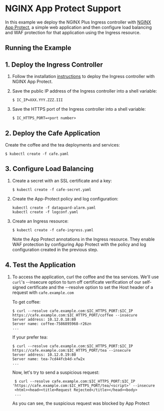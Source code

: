 # NGINX App Protect Support

In this example we deploy the NGINX Plus Ingress controller with [NGINX App Protect](https://www.nginx.com/products/nginx-app-protect/), a simple web application and then configure load balancing and WAF protection for that application using the Ingress resource.

## Running the Example

## 1. Deploy the Ingress Controller

1. Follow the installation [instructions](../../docs/installation.md) to deploy the Ingress controller with NGINX App Protect.

2. Save the public IP address of the Ingress controller into a shell variable:
    ```
    $ IC_IP=XXX.YYY.ZZZ.III
    ```
3. Save the HTTPS port of the Ingress controller into a shell variable:
    ```
    $ IC_HTTPS_PORT=<port number>
    ```

## 2. Deploy the Cafe Application

Create the coffee and the tea deployments and services:
```
$ kubectl create -f cafe.yaml
```

## 3. Configure Load Balancing

1. Create a secret with an SSL certificate and a key:
    ```
    $ kubectl create -f cafe-secret.yaml
    ```
2. Create the App-Protect policy and log configuration:
    ```
    kubectl create -f dataguard-alarm.yaml
    kubectl create -f logconf.yaml
    ```
3. Create an Ingress resource:
    ```
    $ kubectl create -f cafe-ingress.yaml
    ```
    Note the App Protect annotations in the Ingress resource. They enable WAF protection by configuring App Protect with the policy and log configuration created in the previous step.

## 4. Test the Application

1. To access the application, curl the coffee and the tea services. We'll use ```curl```'s --insecure option to turn off certificate verification of our self-signed
certificate and the --resolve option to set the Host header of a request with ```cafe.example.com```
    
    To get coffee:
    ```
    $ curl --resolve cafe.example.com:$IC_HTTPS_PORT:$IC_IP https://cafe.example.com:$IC_HTTPS_PORT/coffee --insecure
    Server address: 10.12.0.18:80
    Server name: coffee-7586895968-r26zn
    ...
    ```
    If your prefer tea:
    ```
    $ curl --resolve cafe.example.com:$IC_HTTPS_PORT:$IC_IP https://cafe.example.com:$IC_HTTPS_PORT/tea --insecure
    Server address: 10.12.0.19:80
    Server name: tea-7cd44fcb4d-xfw2x
    ...
    ```
    Now, let's try to send a suspicious request:
   ```
    $ curl --resolve cafe.example.com:$IC_HTTPS_PORT:$IC_IP 'https://cafe.example.com:$IC_HTTPS_PORT/tea/<script>' --insecure
    <html><head><title>Request Rejected</title></head><body>
    ...
    ```    
    As you can see, the suspicious request was blocked by App Protect
    
